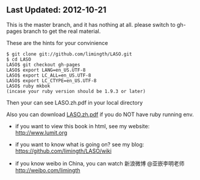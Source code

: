 ## Last Updated: 2012-10-21

This is the master branch, and it has nothing at all. 
please switch to gh-pages branch to get the real material.

These are the hints for your convinience

	$ git clone git://github.com/limingth/LASO.git
	$ cd LASO
	LASO$ git checkout gh-pages
	LASO$ export LANG=en_US.UTF-8
	LASO$ export LC_ALL=en_US.UTF-8
	LASO$ export LC_CTYPE=en_US.UTF-8
	LASO$ ruby mkbok 
	(incase your ruby version should be 1.9.3 or later)


Then your can see LASO.zh.pdf in your local directory 

Also you can download [LASO.zh.pdf](http://repo.or.cz/w/mkbok.git/blob_plain/HEAD:/limingth_LASO.zh.pdf) if you do NOT have ruby running env.

- if you want to view this book in html, see my website:  
http://www.lumit.org

- if you want to know what is going on?  see my blog:  
https://github.com/limingth/LASO/wiki

- if you know weibo in China, you can watch 新浪微博 @亚嵌李明老师  
http://weibo.com/limingth
